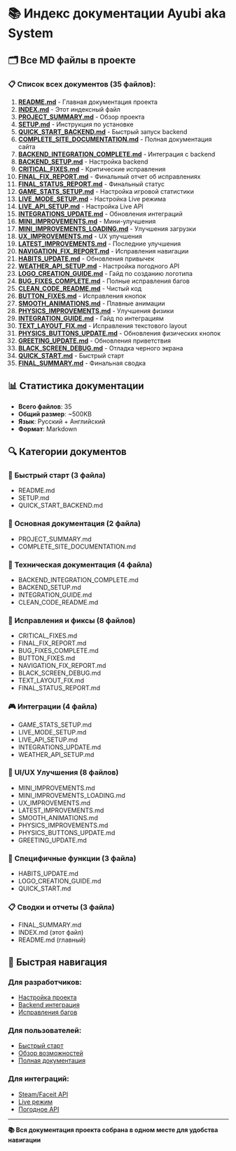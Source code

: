 # 📚 Индекс документации Ayubi aka System

## 🗂️ Все MD файлы в проекте

### 📋 Список всех документов (35 файлов):

1. **[README.md](./README.md)** - Главная документация проекта
2. **[INDEX.md](./INDEX.md)** - Этот индексный файл
3. **[PROJECT_SUMMARY.md](./PROJECT_SUMMARY.md)** - Обзор проекта
4. **[SETUP.md](./SETUP.md)** - Инструкция по установке
5. **[QUICK_START_BACKEND.md](./QUICK_START_BACKEND.md)** - Быстрый запуск backend
6. **[COMPLETE_SITE_DOCUMENTATION.md](./COMPLETE_SITE_DOCUMENTATION.md)** - Полная документация сайта
7. **[BACKEND_INTEGRATION_COMPLETE.md](./BACKEND_INTEGRATION_COMPLETE.md)** - Интеграция с backend
8. **[BACKEND_SETUP.md](./BACKEND_SETUP.md)** - Настройка backend
9. **[CRITICAL_FIXES.md](./CRITICAL_FIXES.md)** - Критические исправления
10. **[FINAL_FIX_REPORT.md](./FINAL_FIX_REPORT.md)** - Финальный отчет об исправлениях
11. **[FINAL_STATUS_REPORT.md](./FINAL_STATUS_REPORT.md)** - Финальный статус
12. **[GAME_STATS_SETUP.md](./GAME_STATS_SETUP.md)** - Настройка игровой статистики
13. **[LIVE_MODE_SETUP.md](./LIVE_MODE_SETUP.md)** - Настройка Live режима
14. **[LIVE_API_SETUP.md](./LIVE_API_SETUP.md)** - Настройка Live API
15. **[INTEGRATIONS_UPDATE.md](./INTEGRATIONS_UPDATE.md)** - Обновления интеграций
16. **[MINI_IMPROVEMENTS.md](./MINI_IMPROVEMENTS.md)** - Мини-улучшения
17. **[MINI_IMPROVEMENTS_LOADING.md](./MINI_IMPROVEMENTS_LOADING.md)** - Улучшения загрузки
18. **[UX_IMPROVEMENTS.md](./UX_IMPROVEMENTS.md)** - UX улучшения
19. **[LATEST_IMPROVEMENTS.md](./LATEST_IMPROVEMENTS.md)** - Последние улучшения
20. **[NAVIGATION_FIX_REPORT.md](./NAVIGATION_FIX_REPORT.md)** - Исправления навигации
21. **[HABITS_UPDATE.md](./HABITS_UPDATE.md)** - Обновления привычек
22. **[WEATHER_API_SETUP.md](./WEATHER_API_SETUP.md)** - Настройка погодного API
23. **[LOGO_CREATION_GUIDE.md](./LOGO_CREATION_GUIDE.md)** - Гайд по созданию логотипа
24. **[BUG_FIXES_COMPLETE.md](./BUG_FIXES_COMPLETE.md)** - Полные исправления багов
25. **[CLEAN_CODE_README.md](./CLEAN_CODE_README.md)** - Чистый код
26. **[BUTTON_FIXES.md](./BUTTON_FIXES.md)** - Исправления кнопок
27. **[SMOOTH_ANIMATIONS.md](./SMOOTH_ANIMATIONS.md)** - Плавные анимации
28. **[PHYSICS_IMPROVEMENTS.md](./PHYSICS_IMPROVEMENTS.md)** - Улучшения физики
29. **[INTEGRATION_GUIDE.md](./INTEGRATION_GUIDE.md)** - Гайд по интеграциям
30. **[TEXT_LAYOUT_FIX.md](./TEXT_LAYOUT_FIX.md)** - Исправления текстового layout
31. **[PHYSICS_BUTTONS_UPDATE.md](./PHYSICS_BUTTONS_UPDATE.md)** - Обновления физических кнопок
32. **[GREETING_UPDATE.md](./GREETING_UPDATE.md)** - Обновления приветствия
33. **[BLACK_SCREEN_DEBUG.md](./BLACK_SCREEN_DEBUG.md)** - Отладка черного экрана
34. **[QUICK_START.md](./QUICK_START.md)** - Быстрый старт
35. **[FINAL_SUMMARY.md](./FINAL_SUMMARY.md)** - Финальная сводка

## 📊 Статистика документации

- **Всего файлов**: 35
- **Общий размер**: ~500KB
- **Язык**: Русский + Английский
- **Формат**: Markdown

## 🔍 Категории документов

### 🚀 **Быстрый старт** (3 файла)
- README.md
- SETUP.md  
- QUICK_START_BACKEND.md

### 📖 **Основная документация** (2 файла)
- PROJECT_SUMMARY.md
- COMPLETE_SITE_DOCUMENTATION.md

### 🔧 **Техническая документация** (4 файла)
- BACKEND_INTEGRATION_COMPLETE.md
- BACKEND_SETUP.md
- INTEGRATION_GUIDE.md
- CLEAN_CODE_README.md

### 🐛 **Исправления и фиксы** (8 файлов)
- CRITICAL_FIXES.md
- FINAL_FIX_REPORT.md
- BUG_FIXES_COMPLETE.md
- BUTTON_FIXES.md
- NAVIGATION_FIX_REPORT.md
- BLACK_SCREEN_DEBUG.md
- TEXT_LAYOUT_FIX.md
- FINAL_STATUS_REPORT.md

### 🎮 **Интеграции** (4 файла)
- GAME_STATS_SETUP.md
- LIVE_MODE_SETUP.md
- LIVE_API_SETUP.md
- INTEGRATIONS_UPDATE.md
- WEATHER_API_SETUP.md

### 🎨 **UI/UX Улучшения** (8 файлов)
- MINI_IMPROVEMENTS.md
- MINI_IMPROVEMENTS_LOADING.md
- UX_IMPROVEMENTS.md
- LATEST_IMPROVEMENTS.md
- SMOOTH_ANIMATIONS.md
- PHYSICS_IMPROVEMENTS.md
- PHYSICS_BUTTONS_UPDATE.md
- GREETING_UPDATE.md

### 🎯 **Специфичные функции** (3 файла)
- HABITS_UPDATE.md
- LOGO_CREATION_GUIDE.md
- QUICK_START.md

### 📋 **Сводки и отчеты** (3 файла)
- FINAL_SUMMARY.md
- INDEX.md (этот файл)
- README.md (главный)

## 🔗 Быстрая навигация

### Для разработчиков:
- [Настройка проекта](./SETUP.md)
- [Backend интеграция](./BACKEND_INTEGRATION_COMPLETE.md)
- [Исправления багов](./CRITICAL_FIXES.md)

### Для пользователей:
- [Быстрый старт](./QUICK_START.md)
- [Обзор возможностей](./PROJECT_SUMMARY.md)
- [Полная документация](./COMPLETE_SITE_DOCUMENTATION.md)

### Для интеграций:
- [Steam/Faceit API](./GAME_STATS_SETUP.md)
- [Live режим](./LIVE_MODE_SETUP.md)
- [Погодное API](./WEATHER_API_SETUP.md)

---

**📚 Вся документация проекта собрана в одном месте для удобства навигации**
